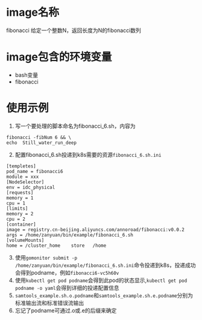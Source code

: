 # image名称
fibonacci
给定一个整数N，返回长度为N的fibonacci数列

# image包含的环境变量
* bash变量
* fibonacci

# 使用示例
1. 写一个要处理的脚本命名为fibonacci_6.sh，内容为
```
fibonacci -fibNum 6 && \
echo  Still_water_run_deep
```
2. 配置fibonacci_6.sh投递到k8s需要的资源`fibonacci_6.sh.ini`
```
[templetes]
pod_name = fibonacci6
module = xxx
[NodeSelector]
env = idc_physical
[requests]
memory = 1
cpu = 1
[limits]
memory = 2
cpu = 2
[container]
image = registry.cn-beijing.aliyuncs.com/annoroad/fibonacci:v0.0.2
args = /home/zanyuan/bin/example/fibonacci_6.sh
[volumeMounts]
home = /cluster_home	store	/home
```
3. 使用`gomonitor submit -p /home/zanyuan/bin/example/fibonacci_6.sh.ini`命令投递到k8s，投递成功会得到podname，例如`fibonacci6-vc5h60v`
4. 使用`kubectl get pod podname`会得到此pod的状态显示,`kubectl get pod podname -o yaml`会得到详细的投递配置信息
5. `samtools_example.sh.o.podname`和`samtools_example.sh.e.podname`分别为标准输出流和标准错误流输出
6. 忘记了podname可通过.o或.e的后缀来确定

